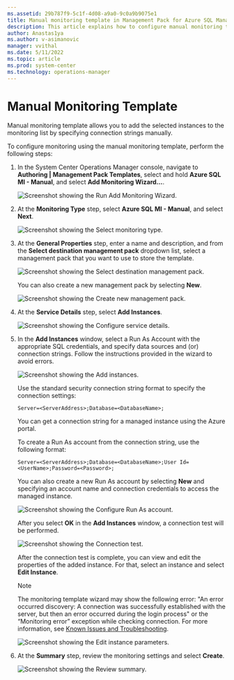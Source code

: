 ```yaml
---
ms.assetid: 29b787f9-5c1f-4d08-a9a0-9c0a9b9075e1
title: Manual monitoring template in Management Pack for Azure SQL Managed Instance
description: This article explains how to configure manual monitoring template in Management Pack for Azure SQL Managed Instance
author: Anastas1ya
ms.author: v-asimanovic
manager: vvithal
ms.date: 5/11/2022
ms.topic: article
ms.prod: system-center
ms.technology: operations-manager
---
```


# Manual Monitoring Template

Manual monitoring template allows you to add the selected instances to the monitoring list by specifying connection strings manually.

To configure monitoring using the manual monitoring template, perform the following steps:

1. In the System Center Operations Manager console, navigate to **Authoring | Management Pack Templates**, select and hold **Azure SQL MI - Manual**, and select **Add Monitoring Wizard…**.

    ![Screenshot showing the Run Add Monitoring Wizard.](./media/managed-instance-management-pack/running-monitoring-wizard.png)

2. At the **Monitoring Type** step, select **Azure SQL MI - Manual**, and select **Next**.

    ![Screenshot showing the Select monitoring type.](./media/managed-instance-management-pack/selecting-monitoring-type-manual.png)

3. At the **General Properties** step, enter a name and description, and from the **Select destination management pack** dropdown list, select a management pack that you want to use to store the template.

    ![Screenshot showing the Select destination management pack.](./media/managed-instance-management-pack/destination-management-pack-manual.png)

    You can also create a new management pack by selecting **New**.

    ![Screenshot showing the Create new management pack.](./media/managed-instance-management-pack/new-management-pack.png)

4. At the **Service Details** step, select **Add Instances**.

    ![Screenshot showing the Configure service details.](./media/managed-instance-management-pack/service-details.png)

5. In the **Add Instances** window, select a Run As Account with the appropriate SQL credentials, and specify data sources and (or) connection strings. Follow the instructions provided in the wizard to avoid errors.

    ![Screenshot showing the Add instances.](./media/managed-instance-management-pack/add-instance-credentials.png)

    Use the standard security connection string format to specify the connection settings:

    ```
    Server=<ServerAddress>;Database=<DatabaseName>;
    ```
    
    You can get a connection string for a managed instance using the Azure portal.

    To create a Run As account from the connection string, use the following format:  

    ```
    Server=<ServerAddress>;Database=<DatabaseName>;User Id=<UserName>;Password=<Password>;
    ```
    
    You can also create a new Run As account by selecting **New** and specifying an account name and connection credentials to access the managed instance.

    ![Screenshot showing the Configure Run As account.](./media/managed-instance-management-pack/new-run-as-account-manual.png)

    After you select **OK** in the **Add Instances** window, a connection test will be performed.

    ![Screenshot showing the Connection test.](./media/managed-instance-management-pack/connection-test.png)

    After the connection test is complete, you can view and edit the properties of the added instance. For that, select an instance and select **Edit Instance**.

    >[!NOTE]
    >The monitoring template wizard may show the following error: "An error occurred discovery: A connection was successfully established with the server, but then an error occurred during the login process" or the “Monitoring error” exception while checking connection. For more information, see [Known Issues and Troubleshooting](managed-instance-management-pack-known-issues-and-troubleshooting.md).

    ![Screenshot showing the Edit instance parameters.](./media/managed-instance-management-pack/editing-instance.png)

6. At the **Summary** step, review the monitoring settings and select **Create**.

    ![Screenshot showing the Review summary.](./media/managed-instance-management-pack/manual-summary.png)